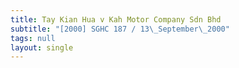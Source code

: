 ```yaml
---
title: Tay Kian Hua v Kah Motor Company Sdn Bhd
subtitle: "[2000] SGHC 187 / 13\_September\_2000"
tags: null
layout: single
---
```


